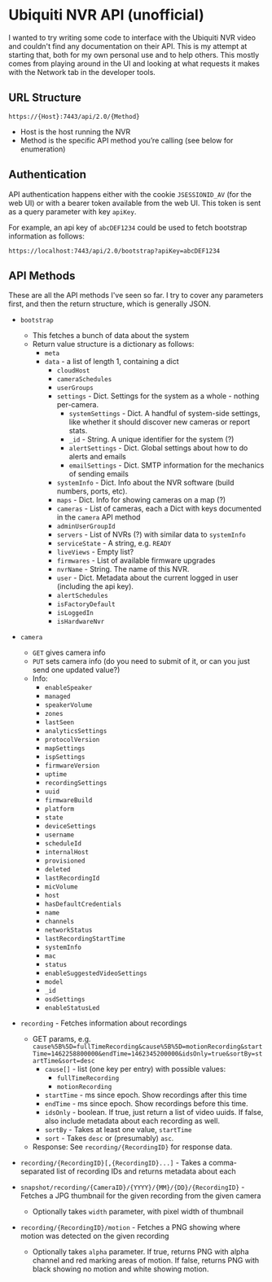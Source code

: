 # Ubiquiti NVR API (unofficial)

I wanted to try writing some code to interface with the Ubiquiti NVR video and couldn't find any documentation on their API.  This is my attempt at starting that, both for my own personal use and to help others.  This mostly comes from playing around in the UI and looking at what requests it makes with the Network tab in the developer tools.

## URL Structure

`https://{Host}:7443/api/2.0/{Method}`

* Host is the host running the NVR
* Method is the specific API method you’re calling (see below for enumeration)

## Authentication

API authentication happens either with the cookie `JSESSIONID_AV` (for the web UI) or with a bearer token available from the web UI.  This token is sent as a query parameter with key `apiKey`.

For example, an api key of `abcDEF1234` could be used to fetch bootstrap information as follows:

`https://localhost:7443/api/2.0/bootstrap?apiKey=abcDEF1234`


## API Methods

These are all the API methods I've seen so far.  I try to cover any parameters first, and then the return structure, which is generally JSON.

* `bootstrap` 
	* This fetches a bunch of data about the system
	* Return value structure is a dictionary as follows:
		* `meta` 
		* `data` - a list of length 1, containing a dict
			* `cloudHost`
			* `cameraSchedules`
			* `userGroups`
			* `settings` - Dict.  Settings for the system as a whole - nothing per-camera.
				* `systemSettings` - Dict.  A handful of system-side settings, like whether it should discover new cameras or report stats.
				* `_id` - String.  A unique identifier for the system (?)
				* `alertSettings` - Dict.  Global settings about how to do alerts	and emails
				* `emailSettings` - Dict.  SMTP information for the mechanics of sending emails
			* `systemInfo` - Dict.  Info about the NVR software (build numbers, ports, etc).
			* `maps` - Dict.  Info for showing cameras on a map (?)
			* `cameras` - List of cameras, each a Dict with keys documented in the `camera` API method
			* `adminUserGroupId`
			* `servers` - List of NVRs (?) with similar data to `systemInfo`
			* `serviceState` - A string, e.g. `READY`
			* `liveViews` - Empty list?
			* `firmwares` - List of available firmware upgrades
			* `nvrName` - String.  The name of this NVR.
			* `user` - Dict.  Metadata about the current logged in user (including the api key).
			* `alertSchedules` 
			* `isFactoryDefault`
			* `isLoggedIn`
			* `isHardwareNvr`

* `camera`
	* `GET` gives camera info
	* `PUT` sets camera info (do you need to submit of it, or can you just send one updated value?)
	* Info:
		* `enableSpeaker` 
		* `managed` 
		* `speakerVolume` 
		* `zones` 
		* `lastSeen` 
		* `analyticsSettings` 
		* `protocolVersion` 
		* `mapSettings` 
		* `ispSettings` 
		* `firmwareVersion` 
		* `uptime` 
		* `recordingSettings` 
		* `uuid` 
		* `firmwareBuild` 
		* `platform` 
		* `state` 
		* `deviceSettings` 
		* `username` 
		* `scheduleId` 
		* `internalHost` 
		* `provisioned` 
		* `deleted` 
		* `lastRecordingId` 
		* `micVolume` 
		* `host` 
		* `hasDefaultCredentials` 
		* `name` 
		* `channels` 
		* `networkStatus` 
		* `lastRecordingStartTime` 
		* `systemInfo` 
		* `mac` 
		* `status` 
		* `enableSuggestedVideoSettings` 
		* `model` 
		* `_id` 
		* `osdSettings` 
		* `enableStatusLed` 
* `recording` - Fetches information about recordings
	* GET params, e.g. `cause%5B%5D=fullTimeRecording&cause%5B%5D=motionRecording&startTime=1462258800000&endTime=1462345200000&idsOnly=true&sortBy=startTime&sort=desc`
		* `cause[]` - list (one key per entry) with possible values:
			*  `fullTimeRecording` 
			*  `motionRecording`
		*  `startTime` - ms since epoch. Show recordings after this time
		*  `endTime` - ms since epoch.  Show recordings before this time.
		*  `idsOnly` - boolean.  If true, just return a list of video uuids.  If false, also include metadata about each recording as well.
		*  `sortBy` - Takes at least one value, `startTime`
		*  `sort` - Takes `desc` or (presumably) `asc`.
	*  Response: See `recording/{RecordingID}` for response data.
*  `recording/{RecordingID}[,{RecordingID}...]` - Takes a comma-separated list of recording IDs and returns metadata about each
* `snapshot/recording/{CameraID}/{YYYY}/{MM}/{DD}/{RecordingID}` - Fetches a JPG thumbnail for the given recording from the given camera
	* Optionally takes `width` parameter, with pixel width of thumbnail
* `recording/{RecordingID}/motion` - Fetches a PNG showing where motion was detected on the given recording
	* Optionally takes `alpha` parameter.  If true, returns PNG with alpha channel and red marking areas of motion.  If false, returns PNG with black showing no motion and white showing motion.